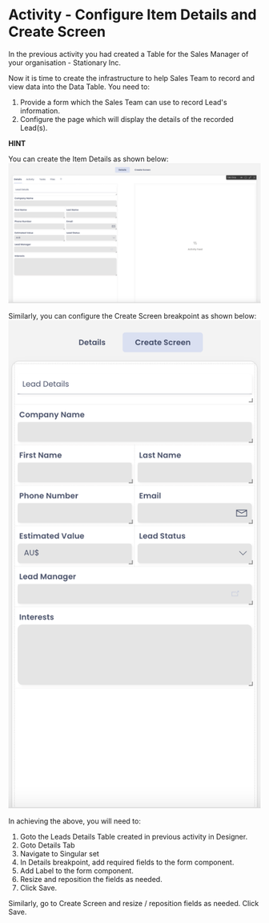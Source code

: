# Activity - Configure Item Details and Create Screen

In the previous activity you had created a Table for the Sales Manager of your organisation - Stationary Inc.

Now it is time to create the infrastructure to help Sales Team to record and view data into the Data Table. You need to:

1) Provide a form which the Sales Team can use to record Lead's information.
2) Configure the page which will display the details of the recorded Lead(s).

  
  **HINT**

You can create the Item Details as shown below:
![Image showing sample of Item Details page](Details.png)

  
Similarly, you can configure the Create Screen breakpoint as shown below:
![Image showing sample of Create Screen](<Create Screen.png>)

  
  In achieving the above, you will need to:

1) Goto the Leads Details Table created in previous activity in Designer.
2) Goto Details Tab
3) Navigate to Singular set
4) In Details breakpoint, add required fields to the form component.
5) Add Label to the form component. 
6) Resize and reposition the fields as needed.
7) Click Save.

Similarly, go to Create Screen and resize / reposition fields as needed. 
Click Save.